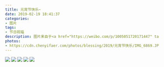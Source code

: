 ```yaml
---
title: 元宵节快乐~
date: 2019-02-19 18:41:37
categories:
- 图片
tags:
- 节日祝福
description: 图片来自于<a href="https://weibo.com/p/1005051720171447" target="_blank">quanmmmmm</a><br/>元宵节快乐~
photos: 
- https://cdn.chenyifaer.com/photos/blessing/2019/元宵节快乐/IMG_6869.JPG
---
```


![](https://cdn.chenyifaer.com/photos/blessing/2019/元宵节快乐/IMG_6870.JPG)
![](https://cdn.chenyifaer.com/photos/blessing/2019/元宵节快乐/IMG_6871.JPG)
![](https://cdn.chenyifaer.com/photos/blessing/2019/元宵节快乐/IMG_6872.JPG)
![](https://cdn.chenyifaer.com/photos/blessing/2019/元宵节快乐/IMG_6873.JPG)
![](https://cdn.chenyifaer.com/photos/blessing/2019/元宵节快乐/IMG_6874.JPG)
